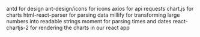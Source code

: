 antd for design
ant-design/icons for icons
axios for api requests
chart.js for charts
html-react-parser for parsing data
millify for transforming large numbers into readable strings
moment for parsing times and dates
react-chartjs-2 for rendering the charts in our react app